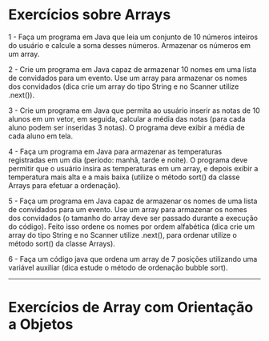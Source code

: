 # Exercícios sobre Arrays

1 - Faça um programa em Java que leia um conjunto de 10  números inteiros do usuário e calcule a soma desses números. Armazenar os números em um array.

2 - Crie um programa em Java capaz de armazenar 10 nomes em uma lista de convidados para um evento. Use um array para armazenar os nomes dos convidados (dica crie  um array do tipo String e no Scanner utilize .next()).

3 - Crie um programa em Java que permita ao usuário inserir as notas de 10 alunos em um vetor, em seguida, calcular a média das notas (para cada aluno podem ser inseridas 3 notas). O programa deve exibir a média de cada aluno em tela.

4 - Faça um programa em Java para armazenar as temperaturas registradas em um dia (período: manhã, tarde e noite). O programa deve permitir que o usuário insira as temperaturas em um array, e depois exibir a temperatura mais alta e a mais baixa (utilize o método sort() da classe Arrays para efetuar a ordenação).

5 - Faça um programa em Java capaz de armazenar os nomes de uma lista de convidados para um evento. Use um array para armazenar os nomes dos convidados (o tamanho do array deve ser passado durante a execução do código). Feito isso ordene os nomes por ordem alfabética (dica crie  um array do tipo String e no Scanner utilize .next(), para ordenar utilize o método sort() da classe Arrays).

6 -  Faça um código java que ordena um array de 7 posições utilizando uma variável auxiliar (dica estude o método de ordenação bubble sort).

----
# Exercícios de Array com Orientação a Objetos
